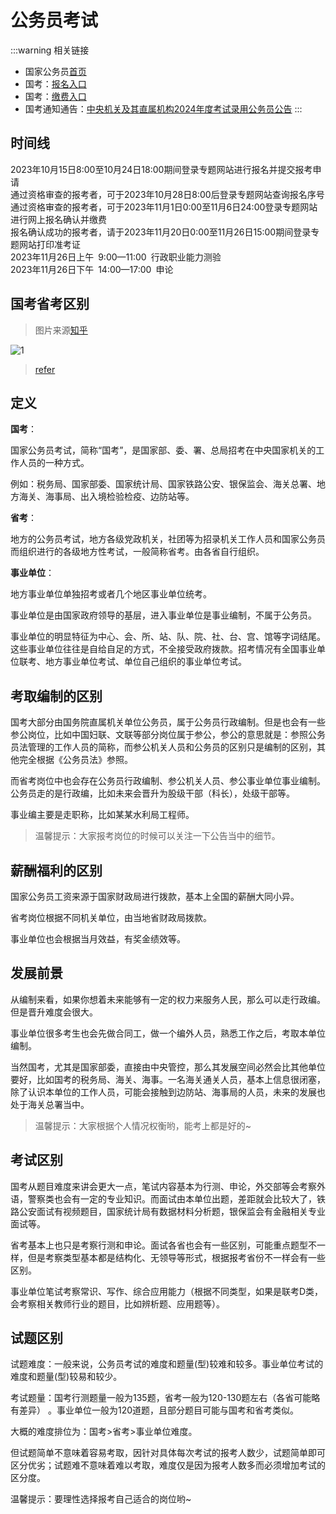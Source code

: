 # 公务员考试

:::warning 相关链接

- 国家公务员[首页](http://bm.scs.gov.cn/pp/gkweb/core/web/ui/business/home/gkhome.html)
- 国考：[报名入口](http://bm.scs.gov.cn/pp/gkweb/core/web/ui/business/auth/login.html)
- 国考：[缴费入口](http://gwy.cpta.com.cn/gagwy/login/login_qt.htm)
- 国考通知通告：[中央机关及其直属机构2024年度考试录用公务员公告](https://www.gov.cn/govweb/lianbo/bumen/202310/content_6909133.htm)
:::

## 时间线

2023年10月15日8:00至10月24日18:00期间登录专题网站进行报名并提交报考申请  
通过资格审查的报考者，可于2023年10月28日8:00后登录专题网站查询报名序号  
通过资格审查的报考者，可于2023年11月1日0:00至11月6日24:00登录专题网站进行网上报名确认并缴费  
报名确认成功的报考者，请于2023年11月20日0:00至11月26日15:00期间登录专题网站打印准考证  
2023年11月26日上午 9:00—11:00 行政职业能力测验  
2023年11月26日下午 14:00—17:00 申论

## 国考省考区别

> 图片来源[知乎](https://zhuanlan.zhihu.com/p/52594850)

![1](/img/career/gwy-diff.jpg)

> [refer](http://www.zjgwy.org/html/xwsz/zyxw/202012/21_59380.html)

## 定义

**国考**：

国家公务员考试，简称“国考”，是国家部、委、署、总局招考在中央国家机关的工作人员的一种方式。

例如：税务局、国家部委、国家统计局、国家铁路公安、银保监会、海关总署、地方海关、海事局、出入境检验检疫、边防站等。

**省考**：

地方的公务员考试，地方各级党政机关，社团等为招录机关工作人员和国家公务员而组织进行的各级地方性考试，一般简称省考。由各省自行组织。

**事业单位**：

地方事业单位单独招考或者几个地区事业单位统考。

事业单位是由国家政府领导的基层，进入事业单位是事业编制，不属于公务员。

事业单位的明显特征为中心、会、所、站、队、院、社、台、宫、馆等字词结尾。这些事业单位往往是自给自足的方式，不全接受政府拨款。招考情况有全国事业单位联考、地方事业单位考试、单位自己组织的事业单位考试。

## 考取编制的区别

国考大部分由国务院直属机关单位公务员，属于公务员行政编制。但是也会有一些参公岗位，比如中国妇联、文联等部分岗位属于参公，参公的意思就是：参照公务员法管理的工作人员的简称，而参公机关人员和公务员的区别只是编制的区别，其他完全根据《公务员法》参照。

而省考岗位中也会存在公务员行政编制、参公机关人员、参公事业单位事业编制。公务员走的是行政编，比如未来会晋升为股级干部（科长），处级干部等。

事业编主要是走职称，比如某某水利局工程师。

> 温馨提示：大家报考岗位的时候可以关注一下公告当中的细节。

## 薪酬福利的区别

国家公务员工资来源于国家财政局进行拨款，基本上全国的薪酬大同小异。

省考岗位根据不同机关单位，由当地省财政局拨款。

事业单位也会根据当月效益，有奖金绩效等。

## 发展前景

从编制来看，如果你想着未来能够有一定的权力来服务人民，那么可以走行政编。但是晋升难度会很大。

事业单位很多考生也会先做合同工，做一个编外人员，熟悉工作之后，考取本单位编制。

当然国考，尤其是国家部委，直接由中央管控，那么其发展空间必然会比其他单位要好，比如国考的税务局、海关、海事。一名海关通关人员，基本上信息很闭塞，除了认识本单位的工作人员，可能会接触到边防站、海事局的人员，未来的发展也处于海关总署当中。

> 温馨提示：大家根据个人情况权衡哟，能考上都是好的~

## 考试区别

国考从题目难度来讲会更大一点，笔试内容基本为行测、申论，外交部等会考察外语，警察类也会有一定的专业知识。而面试由本单位出题，差距就会比较大了，铁路公安面试有视频题目，国家统计局有数据材料分析题，银保监会有金融相关专业面试等。

省考基本上也只是考察行测和申论。面试各省也会有一些区别，可能重点题型不一样，但是考察类型基本都是结构化、无领导等形式，根据报考省份不一样会有一些区别。

事业单位笔试考察常识、写作、综合应用能力（根据不同类型，如果是联考D类，会考察相关教师行业的题目，比如辨析题、应用题等）。

## 试题区别

试题难度：一般来说，公务员考试的难度和题量(型)较难和较多。事业单位考试的难度和题量(型)较易和较少。

考试题量：国考行测题量一般为135题，省考一般为120-130题左右（各省可能略有差异） 。事业单位一般为120道题，且部分题目可能与国考和省考类似。

大概的难度排位为：国考>省考>事业单位难度。

但试题简单不意味着容易考取，因针对具体每次考试的报考人数少，试题简单即可区分优劣；试题难不意味着难以考取，难度仅是因为报考人数多而必须增加考试的区分度。

温馨提示：要理性选择报考自己适合的岗位哟~
